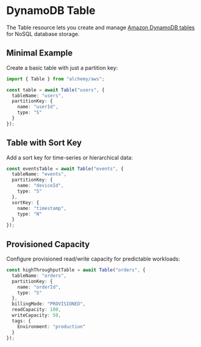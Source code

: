 # DynamoDB Table

The Table resource lets you create and manage [Amazon DynamoDB tables](https://docs.aws.amazon.com/amazondynamodb/latest/developerguide/Introduction.html) for NoSQL database storage.

## Minimal Example

Create a basic table with just a partition key:

```ts
import { Table } from "alchemy/aws";

const table = await Table("users", {
  tableName: "users",
  partitionKey: {
    name: "userId", 
    type: "S"
  }
});
```

## Table with Sort Key

Add a sort key for time-series or hierarchical data:

```ts
const eventsTable = await Table("events", {
  tableName: "events",
  partitionKey: {
    name: "deviceId",
    type: "S"
  },
  sortKey: {
    name: "timestamp",
    type: "N"
  }
});
```

## Provisioned Capacity

Configure provisioned read/write capacity for predictable workloads:

```ts
const highThroughputTable = await Table("orders", {
  tableName: "orders", 
  partitionKey: {
    name: "orderId",
    type: "S"
  },
  billingMode: "PROVISIONED",
  readCapacity: 100,
  writeCapacity: 50,
  tags: {
    Environment: "production"
  }
});
```